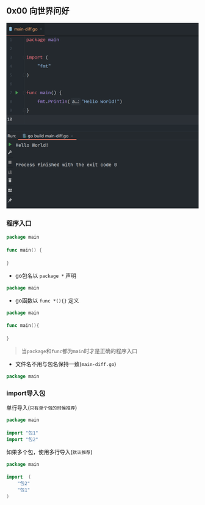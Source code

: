 ## 0x00 向世界问好

![](../../../static/day001/0x01_1.png)

### 程序入口

```go
package main

func main() {
	
}
```


- go包名以 `package *` 声明

```go
package main
```

- go函数以 `func *(){}` 定义

```go
package main

func main(){
	
}
```

> 当`package`和`func`都为`main`时才是正确的程序入口  


- 文件名不用与包名保持一致(`main-diff.go`)
```go
package main
```



### import导入包

单行导入(`只有单个包的时候推荐`)

```go
package main

import "包1"
import "包2"
```

如果多个包，使用多行导入(`默认推荐`)

```go
package main

import  (
	"包2"
	"包1"
)
```
